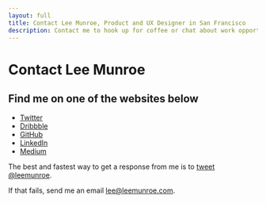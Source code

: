 ```yaml
---
layout: full
title: Contact Lee Munroe, Product and UX Designer in San Francisco
description: Contact me to hook up for coffee or chat about work opportunities. Find me on Twitter, LinkedIn, GitHub, Dribbble etc.
---
```


# Contact Lee Munroe

## Find me on one of the websites below

* [Twitter](http://twitter.com/leemunroe)
* [Dribbble](http://dribbble.com/leemunroe)
* [GitHub](http://github.com/leemunroe)
* [LinkedIn](http://www.linkedin.com/in/leemunroe/)
* [Medium](http://medium.com/@leemunroe)

The best and fastest way to get a response from me is to <a href="http://twitter.com/leemunroe">tweet @leemunroe</a>.


If that fails, send me an email [lee@leemunroe.com](mailto:lee@leemunroe.com).


